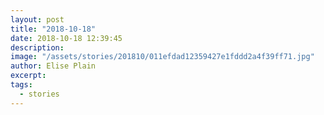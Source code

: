```yaml
---
layout: post
title: "2018-10-18"
date: 2018-10-18 12:39:45
description: 
image: "/assets/stories/201810/011efdad12359427e1fddd2a4f39ff71.jpg"
author: Elise Plain
excerpt: 
tags: 
  - stories
---
```



<p></p>
